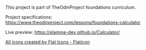 This project is part of TheOdinProject foundations curriculum.

Project specifications: https://www.theodinproject.com/lessons/foundations-calculator

Live preview: https://elamine-dev.github.io/Calculator/

<a href="https://www.flaticon.com/" title="">All icons created by Flat Icons - Flaticon</a>
